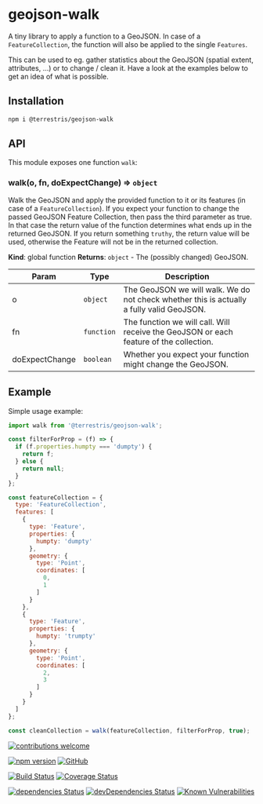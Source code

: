 # geojson-walk

A tiny library to apply a function to a GeoJSON. In case of a
`FeatureCollection`, the function will also be applied to the single `Features`.

This can be used to eg. gather statistics about the GeoJSON (spatial extent,
attributes, …) or to change / clean it. Have a look at the examples below to
get an idea of what is possible.

## Installation

```bash
npm i @terrestris/geojson-walk
```

## API

This module exposes one function `walk`:

### walk(o, fn, doExpectChange) ⇒ <code>object</code>
Walk the GeoJSON and apply the provided function to it or its features (in
case of a `FeatureCollection`). If you expect your function to change the
passed GeoJSON Feature Collection, then pass the third parameter as true.
In that case the return value of the function determines what ends up in the
returned GeoJSON. If you return something `truthy`, the return value will be
used, otherwise the Feature will not be in the returned collection.

**Kind**: global function
**Returns**: <code>object</code> - The (possibly changed) GeoJSON.

| Param | Type | Description |
| --- | --- | --- |
| o | <code>object</code> | The GeoJSON we will walk. We do not check whether this is actually a fully valid GeoJSON. |
| fn | <code>function</code> | The function we will call. Will receive the GeoJSON or each feature of the collection. |
| doExpectChange | <code>boolean</code> | Whether you expect your function might change the GeoJSON. |

<!-- API docs generated with
npx jsdoc-to-markdown geojson-walk.js -->

## Example

Simple usage example:

```javascript
import walk from '@terrestris/geojson-walk';

const filterForProp = (f) => {
  if (f.properties.humpty === 'dumpty') {
    return f;
  } else {
    return null;
  }
};

const featureCollection = {
  type: 'FeatureCollection',
  features: [
    {
      type: 'Feature',
      properties: {
        humpty: 'dumpty'
      },
      geometry: {
        type: 'Point',
        coordinates: [
          0,
          1
        ]
      }
    },
    {
      type: 'Feature',
      properties: {
        humpty: 'trumpty'
      },
      geometry: {
        type: 'Point',
        coordinates: [
          2,
          3
        ]
      }
    }
  ]
};

const cleanCollection = walk(featureCollection, filterForProp, true);
```

[![contributions welcome](https://img.shields.io/badge/contributions-welcome-brightgreen.svg?style=flat)](https://github.com/terrestris/geojson-walk/issues)

[![npm version](https://badge.fury.io/js/%40terrestris%2Fgeojson-walk.svg)](https://www.npmjs.com/package/@terrestris/geojson-walk) [![GitHub](https://img.shields.io/github/license/terrestris/geojson-walk)](https://opensource.org/licenses/MIT)

[![Build Status](https://travis-ci.com/terrestris/geojson-walk.svg?branch=master)](https://travis-ci.com/terrestris/geojson-walk) [![Coverage Status](https://coveralls.io/repos/github/terrestris/geojson-walk/badge.svg?branch=master)](https://coveralls.io/github/terrestris/geojson-walk?branch=master)

[![dependencies Status](https://david-dm.org/terrestris/geojson-walk/status.svg)](https://david-dm.org/terrestris/geojson-walk) [![devDependencies Status](https://david-dm.org/terrestris/geojson-walk/dev-status.svg)](https://david-dm.org/terrestris/geojson-walk?type=dev) [![Known Vulnerabilities](https://snyk.io/test/github/terrestris/geojson-walk/badge.svg)](https://snyk.io/test/github/terrestris/geojson-walk)
